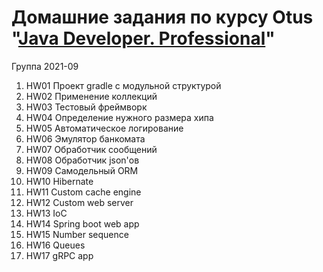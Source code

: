 # Домашние задания по курсу Otus "[Java Developer. Professional](https://otus.ru/lessons/java-professional/?utm_source=github&utm_medium=free&utm_campaign=otus)"
Группа 2021-09

1. HW01 Проект gradle с модульной структурой
2. HW02 Применение коллекций
3. HW03 Тестовый фреймворк
4. HW04 Определение нужного размера хипа
5. HW05 Автоматическое логирование
6. HW06 Эмулятор банкомата
7. HW07 Обработчик сообщений
8. HW08 Обработчик json'ов
9. HW09 Самодельный ORM
10. HW10 Hibernate
11. HW11 Custom cache engine
12. HW12 Custom web server
13. HW13 IoC
14. HW14 Spring boot web app
15. HW15 Number sequence
16. HW16 Queues
17. HW17 gRPC app